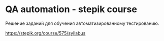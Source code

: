 # QA automation - stepik course

Решение заданий для обучения автоматизированному тестированию.

<https://stepik.org/course/575/syllabus>

